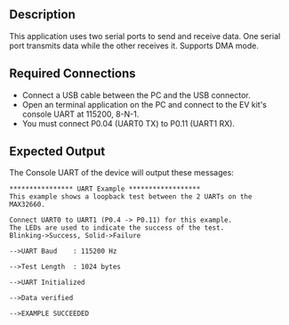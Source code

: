 ## Description

This application uses two serial ports to send and receive data.  One serial port transmits data while the other receives it. Supports DMA mode.

## Required Connections

-   Connect a USB cable between the PC and the USB connector.
-   Open an terminal application on the PC and connect to the EV kit's console UART at 115200, 8-N-1.
-   You must connect P0.04 (UART0 TX) to P0.11 (UART1 RX).

## Expected Output

The Console UART of the device will output these messages:

```
**************** UART Example ******************
This example shows a loopback test between the 2 UARTs on the MAX32660.

Connect UART0 to UART1 (P0.4 -> P0.11) for this example.
The LEDs are used to indicate the success of the test.
Blinking->Success, Solid->Failure

-->UART Baud    : 115200 Hz

-->Test Length  : 1024 bytes

-->UART Initialized

-->Data verified

-->EXAMPLE SUCCEEDED
```

